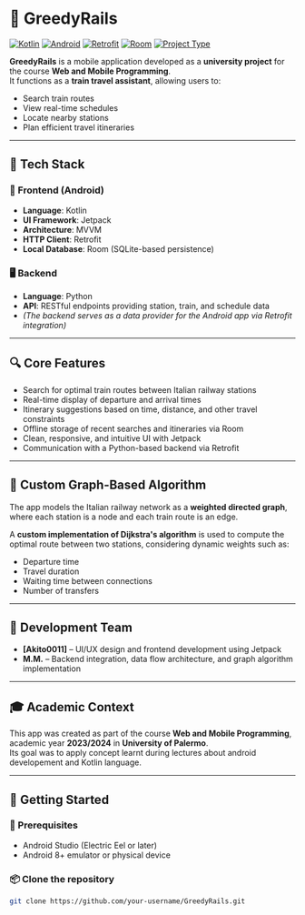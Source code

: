 # 🚄 GreedyRails

[![Kotlin](https://img.shields.io/badge/Kotlin-1.9-blueviolet?logo=kotlin)](https://kotlinlang.org/)
[![Android](https://img.shields.io/badge/Android-Jetpack%20Compose-3DDC84?logo=android)](https://developer.android.com/jetpack/compose)
[![Retrofit](https://img.shields.io/badge/Retrofit-2.9-brightgreen)](https://square.github.io/retrofit/)
[![Room](https://img.shields.io/badge/Room-Database-yellow)](https://developer.android.com/training/data-storage/room)
[![Project Type](https://img.shields.io/badge/University%20Project-Yes-blue)]()

**GreedyRails** is a mobile application developed as a **university project** for the course **Web and Mobile Programming**.  
It functions as a **train travel assistant**, allowing users to:

- Search train routes  
- View real-time schedules  
- Locate nearby stations  
- Plan efficient travel itineraries  

---

## 📱 Tech Stack

### 🧩 Frontend (Android)
- **Language**: Kotlin  
- **UI Framework**: Jetpack  
- **Architecture**: MVVM  
- **HTTP Client**: Retrofit  
- **Local Database**: Room (SQLite-based persistence)  

### 🖥 Backend
- **Language**: Python  
- **API**: RESTful endpoints providing station, train, and schedule data  
- *(The backend serves as a data provider for the Android app via Retrofit integration)*

---

## 🔍 Core Features

- Search for optimal train routes between Italian railway stations  
- Real-time display of departure and arrival times  
- Itinerary suggestions based on time, distance, and other travel constraints  
- Offline storage of recent searches and itineraries via Room  
- Clean, responsive, and intuitive UI with Jetpack  
- Communication with a Python-based backend via Retrofit  

---

## 🧠 Custom Graph-Based Algorithm

The app models the Italian railway network as a **weighted directed graph**, where each station is a node and each train route is an edge.

A **custom implementation of Dijkstra's algorithm** is used to compute the optimal route between two stations, considering dynamic weights such as:

- Departure time  
- Travel duration  
- Waiting time between connections  
- Number of transfers  

---

## 👥 Development Team

- **[Akito0011]** – UI/UX design and frontend development using Jetpack  
- **M.M.** – Backend integration, data flow architecture, and graph algorithm implementation  

---

## 🎓 Academic Context

This app was created as part of the course **Web and Mobile Programming**, academic year **2023/2024** in **University of Palermo**.  
Its goal was to apply concept learnt during lectures about android developement and Kotlin language.

---

## 🚀 Getting Started

### 🔧 Prerequisites
- Android Studio (Electric Eel or later)
- Android 8+ emulator or physical device

### 📦 Clone the repository
```bash
git clone https://github.com/your-username/GreedyRails.git
